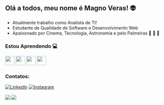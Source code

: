 ## Olá a todos, meu nome é Magno Veras! :alien:

- Atualmente trabalho como Analista de TI!
- Estudante de Qualidade de Software e Desenvolvimento Web
- Apaixonado por Cinema, Tecnologia, Astronomia e pelo Palmeiras :green_heart: :telescope: :movie_camera:
  
### Estou Aprendendo 💻
<img src="https://cdn.jsdelivr.net/gh/devicons/devicon@latest/icons/html5/html5-original.svg" width="30" height="30"/> <img src="https://cdn.jsdelivr.net/gh/devicons/devicon@latest/icons/css3/css3-original.svg" width="30" height="30"/> <img src="https://cdn.jsdelivr.net/gh/devicons/devicon@latest/icons/javascript/javascript-original.svg"  width="30" height="30"/> <img src="https://cdn.jsdelivr.net/gh/devicons/devicon@latest/icons/react/react-original-wordmark.svg" width="30" height="30"/>

### Contatos:

[![LinkedIn](https://img.shields.io/badge/LinkedIn-0077B5?style=for-the-badge&logo=linkedin&logoColor=white)](https://www.linkedin.com/in/magno-veras-7a97579b) [![Instagram](https://img.shields.io/badge/-Instagram-%23E4405F?style=for-the-badge&logo=instagram&logoColor=white)](https://www.instagram.com/omagnoveras/)

<a href="https://github.com/anuraghazra/github-readme-stats">
  <img align="center" src="https://github-readme-stats.vercel.app/api/top-langs/?username=omagnoveras&layout=donut"/>
</a>
<a>
  <img align="center" src="https://github-readme-stats.vercel.app/api?username=omagnoveras&show_icons=true&theme=dark"/>
</a>

<!--
**omagnoveras/omagnoveras** is a ✨ _special_ ✨ repository because its `README.md` (this file) appears on your GitHub profile.

Here are some ideas to get you started:


- 🌱 I’m currently learning ...
- 👯 I’m looking to collaborate on ...
- 🤔 I’m looking for help with ...
- 💬 Ask me about ...
- 📫 How to reach me: ...
- 😄 Pronouns: ...
- ⚡ Fun fact: ...
-->
